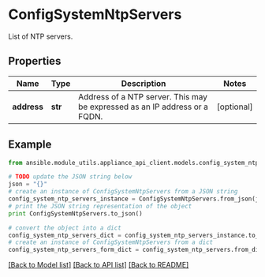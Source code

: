 # ConfigSystemNtpServers

List of NTP servers.

## Properties

Name | Type | Description | Notes
------------ | ------------- | ------------- | -------------
**address** | **str** | Address of a NTP server. This may be expressed as an IP address or a FQDN. | [optional] 

## Example

```python
from ansible.module_utils.appliance_api_client.models.config_system_ntp_servers import ConfigSystemNtpServers

# TODO update the JSON string below
json = "{}"
# create an instance of ConfigSystemNtpServers from a JSON string
config_system_ntp_servers_instance = ConfigSystemNtpServers.from_json(json)
# print the JSON string representation of the object
print ConfigSystemNtpServers.to_json()

# convert the object into a dict
config_system_ntp_servers_dict = config_system_ntp_servers_instance.to_dict()
# create an instance of ConfigSystemNtpServers from a dict
config_system_ntp_servers_form_dict = config_system_ntp_servers.from_dict(config_system_ntp_servers_dict)
```
[[Back to Model list]](../README.md#documentation-for-models) [[Back to API list]](../README.md#documentation-for-api-endpoints) [[Back to README]](../README.md)


